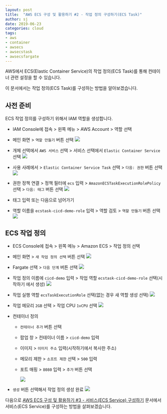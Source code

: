 ```yaml
---
layout: post
title:  "AWS ECS 구성 및 활용하기 #2 - 작업 정의 구성하기(ECS Task)"
author: sj
date: 2019-06-23
categories: cloud
tags:
- aws
- container
- awsecs
- awsecstask
- awsecsfargate
---
```


AWS에서 ECS(Elastic Container Service)의 작업 정의(ECS Task)를 통해 컨테이너 관련 설정을 할 수 있습니다.
 
이 문서에서는 작업 정의(ECS Task)를 구성하는 방법을 알아보겠습니다.

## 사전 준비

ECS 작업 정의를 구성하기 위해서 IAM 역할을 생성합니다.

- IAM Console에 접속 > 왼쪽 메뉴 > AWS Account > 역할 선택 

- 메인 화면 > `역할 만들기` 버튼 선택
![](/blog/assets/images/cloud/aws/ecs/aws-ecs-prep-iam-01.png)

-  개체 선택에서 `AWS 서비스` 선택 > 서비스 선택에서 `Elastic Container Service` 선택
![](/blog/assets/images/cloud/aws/ecs/aws-ecs-prep-iam-02.png)

- 사용 사례에서 > `Elastic Container Service Task` 선택 > `다음: 권한` 버튼 선택
![](/blog/assets/images/cloud/aws/ecs/aws-ecs-prep-iam-03.png)

- 권한 정책 연결 > 정책 필터에 `ecs` 입력 > `AmazonECSTaskExecutionRolePolicy` 선택 > `다음: 태그` 버튼 선택
![](/blog/assets/images/cloud/aws/ecs/aws-ecs-prep-iam-04.png)

- 태그 입력 또는 다음으로 넘어가기

- 역할 이름을 `ecstask-cicd-demo-role` 입력 > 역할 검토 > `역할 만들기` 버튼 선택 
![](/blog/assets/images/cloud/aws/ecs/aws-ecs-prep-iam-05.png)

## ECS 작업 정의

- ECS Console에 접속 > 왼쪽 메뉴 > Amazon ECS > 작업 정의 선택 

- 메인 화면 > `새 작업 정의 선택` 버튼 선택
![](/blog/assets/images/cloud/aws/ecs/aws-ecstask-01.png)

- Fargate 선택 > `다음 단계` 버튼 선택
![](/blog/assets/images/cloud/aws/ecs/aws-ecstask-02.png)

- 작업 정의 이름에 `cicd-demo` 입력 > 작업 역할 `ecstask-cicd-demo-role` 선택(시작하기 에서 생성)
![](/blog/assets/images/cloud/aws/ecs/aws-ecstask-03.png)

- 작업 실행 역할 `ecsTaskExecutionRole` 선택(없는 경우 새 역할 생성 선택)
![](/blog/assets/images/cloud/aws/ecs/aws-ecstask-04.png)

- 작업 메모리 `2GB` 선택 > 작업 CPU `1vCPU` 선택
![](/blog/assets/images/cloud/aws/ecs/aws-ecstask-05.png)

- 컨테이너 정의
    - `컨테이너 추가` 버튼 선택
    - 팝업 창 > 컨테이너 이름 > `cicd-demo` 입력
    - 이미지 > `이미지 주소` 입력(시작하기에서 복사한 주소)
    - 메모리 제한 > `소프트 제한` 선택 > `500` 입력
    - 포트 매핑 > `8080` 입력 > `추가` 버튼 선택

        ![](/blog/assets/images/cloud/aws/ecs/aws-ecstask-06.png)

- `생성` 버튼 선택해서 작업 정의 생성 완료
![](/blog/assets/images/cloud/aws/ecs/aws-ecstask-07.png)

다음으로 [AWS ECS 구성 및 활용하기 #3 - 서비스(ECS Service) 구성하기](/blog/cloud/2019/06/23/aws-ecs-03.html)
문서에서 서비스(ECS Service)를 구성하는 방법을 살펴보겠습니다.